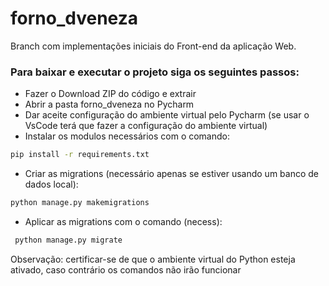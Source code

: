 # forno_dveneza
Branch com implementações iniciais do Front-end da aplicação Web.

### Para baixar e executar o projeto siga os seguintes passos:
* Fazer o Download ZIP do código e extrair
* Abrir a pasta forno_dveneza no Pycharm
* Dar aceite configuração do ambiente virtual pelo Pycharm (se usar o VsCode terá que fazer a configuração do ambiente virtual)
* Instalar os modulos necessários com o comando: 
```sh
pip install -r requirements.txt
```
* Criar as migrations (necessário apenas se estiver usando um banco de dados local):
```sh
python manage.py makemigrations
```
* Aplicar as migrations com o comando (necess):
```sh
 python manage.py migrate
 ```

Observação: certificar-se de que o ambiente virtual do Python esteja ativado, caso contrário os comandos não irão funcionar
